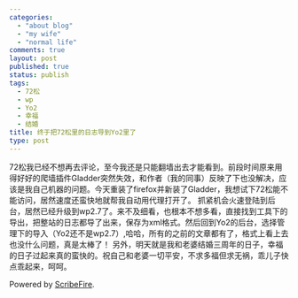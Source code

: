 ```yaml
--- 
categories: 
  - "about blog"
  - "my wife"
  - "normal life"
comments: true
layout: post
published: true
status: publish
tags: 
  - 72松
  - wp
  - Yo2
  - 幸福
  - 结婚
title: 终于把72松里的日志导到Yo2里了
type: post
---
```

72松我已经不想再去评论，至今我还是只能翻墙出去才能看到。前段时间原来用得好好的爬墙插件Gladder突然失效，和作者（我的同事）反映了下也没解决，应该是我自己机器的问题。今天重装了firefox并新装了Gladder，我想试下72松能不能访问，居然速度还蛮快地就帮我自动用代理打开了。<!--more-->
抓紧机会火速登陆到后台，居然已经升级到wp2.7了。来不及细看，也根本不想多看，直接找到工具下的导出，把整站的日志都导了出来，保存为xml格式。然后回到Yo2的后台，选择管理下的导入（Yo2还不是wp2.7）,哈哈，所有的之前的文章都有了，格式上看上去也没什么问题，真是太棒了！
另外，明天就是我和老婆结婚三周年的日子，幸福的日子过起来真的蛮快的。祝自己和老婆一切平安，不求多福但求无祸，乖儿子快点乖起来，呵呵。

<div class="zemanta-pixie"><img class="zemanta-pixie-img" src="http://img.zemanta.com/pixy.gif?x-id=e55e8ded-0106-4340-994d-c1c4ecb4a0b0" alt=""></div>
Powered by <a href="http://www.scribefire.com/">ScribeFire</a>.
